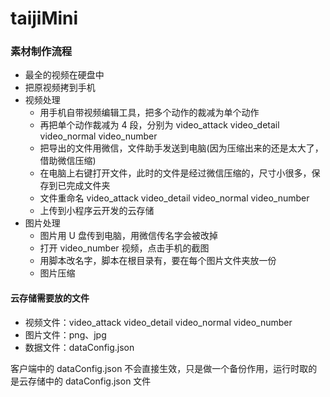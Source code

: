 # taijiMini

### 素材制作流程

- 最全的视频在硬盘中
- 把原视频拷到手机
- 视频处理
  - 用手机自带视频编辑工具，把多个动作的裁减为单个动作
  - 再把单个动作裁减为 4 段，分别为 video_attack video_detail video_normal video_number
  - 把导出的文件用微信，文件助手发送到电脑(因为压缩出来的还是太大了，借助微信压缩)
  - 在电脑上右键打开文件，此时的文件是经过微信压缩的，尺寸小很多，保存到已完成文件夹
  - 文件重命名 video_attack video_detail video_normal video_number
  - 上传到小程序云开发的云存储
- 图片处理
  - 图片用 U 盘传到电脑，用微信传名字会被改掉
  - 打开 video_number 视频，点击手机的截图
  - 用脚本改名字，脚本在根目录有，要在每个图片文件夹放一份
  - 图片压缩

#### 云存储需要放的文件

- 视频文件：video_attack video_detail video_normal video_number
- 图片文件：png、jpg
- 数据文件：dataConfig.json

客户端中的 dataConfig.json 不会直接生效，只是做一个备份作用，运行时取的是云存储中的 dataConfig.json 文件

